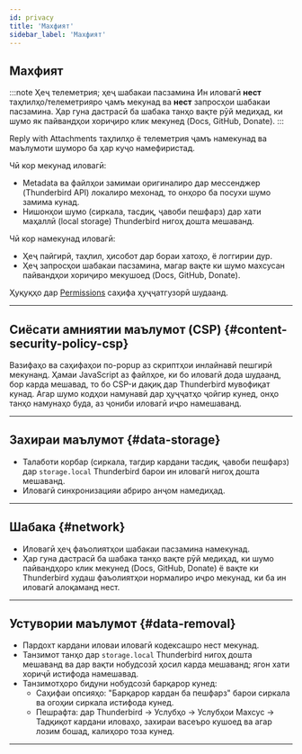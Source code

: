 ```yaml
---
id: privacy
title: 'Махфият'
sidebar_label: 'Махфият'
---
```


## Махфият

:::note Ҳеҷ телеметрия; ҳеҷ шабакаи пасзамина
Ин иловагӣ **нест** таҳлилҳо/телеметрияро ҷамъ мекунад ва **нест** запросҳои шабакаи пасзамина. Ҳар гуна дастрасӣ ба шабака танҳо вақте рӯй медиҳад, ки шумо як пайвандҳои хориҷиро клик мекунед (Docs, GitHub, Donate).
:::

Reply with Attachments таҳлилҳо ё телеметрия ҷамъ намекунад ва маълумоти шуморо ба ҳар куҷо намефиристад.

Чӣ кор мекунад иловагӣ:

- Metadata ва файлҳои замимаи оригиналиро дар мессенджер (Thunderbird API) локалиро мехонад, то онҳоро ба посухи шумо замима кунад.
- Нишонҳои шумо (сиркала, тасдиқ, ҷавоби пешфарз) дар хати маҳаллӣ (local storage) Thunderbird нигоҳ дошта мешаванд.

Чӣ кор намекунад иловагӣ:

- Ҳеҷ пайгирӣ, таҳлил, ҳисобот дар бораи хатоҳо, ё логгирии дур.
- Ҳеҷ запросҳои шабакаи пасзамина, магар вақте ки шумо махсусан пайвандҳои хориҷиро мекушоед (Docs, GitHub, Donate).

Ҳуқуқҳо дар [Permissions](permissions) саҳифа ҳуҷҷатгузорӣ шудаанд.

---

## Сиёсати амниятии маълумот (CSP) {#content-security-policy-csp}

Вазифаҳо ва саҳифаҳои по-popup аз скриптҳои инлайнавӣ пешгирӣ мекунанд. Ҳамаи JavaScript аз файлҳое, ки бо иловагӣ дода шудаанд, бор карда мешавад, то бо CSP-и дақиқ дар Thunderbird мувофиқат кунад. Агар шумо кодҳои намунавӣ дар ҳуҷҷатҳо ҷойгир кунед, онҳо танҳо намунаҳо буда, аз ҷониби иловагӣ иҷро намешаванд.

---

## Захираи маълумот {#data-storage}

- Талаботи корбар (сиркала, тагдир кардани тасдиқ, ҷавоби пешфарз) дар `storage.local` Thunderbird барои ин иловагӣ нигоҳ дошта мешаванд.
- Иловагӣ синхронизацияи абриро анҷом намедиҳад.

---

## Шабака {#network}

- Иловагӣ ҳеҷ фаъолиятҳои шабакаи пасзамина намекунад.
- Ҳар гуна дастрасӣ ба шабака танҳо вақте рӯй медиҳад, ки шумо пайвандҳоро клик мекунед (Docs, GitHub, Donate) ё вақте ки Thunderbird худаш фаъолиятҳои нормалиро иҷро мекунад, ки ба ин иловагӣ алоқаманд нест.

---

## Устувории маълумот {#data-removal}

- Пардохт кардани иловаи иловагӣ кодексашро нест мекунад.
- Танзимот танҳо дар `storage.local` Thunderbird нигоҳ дошта мешаванд ва дар вақти нобудсозӣ ҳосил карда мешаванд; ягон хати хориҷӣ истифода намешавад.
- Танзимотҳоро бидуни нобудсозӣ барқарор кунед:
  - Саҳифаи опсияҳо: "Барқарор кардан ба пешфарз" барои сиркала ва огоҳии сиркала истифода кунед.
  - Пешрафта: дар Thunderbird → Услубҳо → Услубҳои Махсус → Тадқиқот кардани иловаҳо, захираи васеъро кушоед ва агар лозим бошад, калиҳоро тоза кунед.

---
